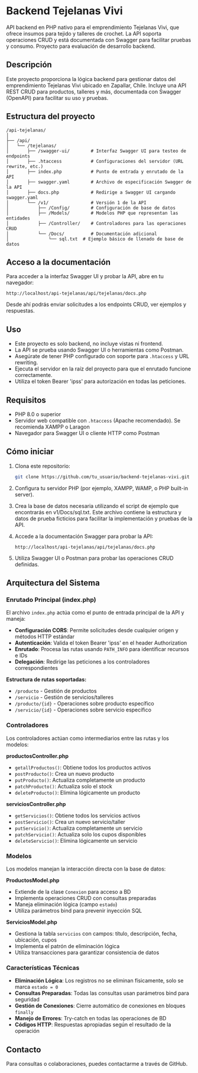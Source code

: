 # Backend Tejelanas Vivi

API backend en PHP nativo para el emprendimiento Tejelanas Vivi, que ofrece insumos para tejido y talleres de crochet. La API soporta operaciones CRUD y está documentada con Swagger para facilitar pruebas y consumo. Proyecto para evaluación de desarrollo backend.

## Descripción

Este proyecto proporciona la lógica backend para gestionar datos del emprendimiento Tejelanas Vivi ubicado en Zapallar, Chile. Incluye una API REST CRUD para productos, talleres y más, documentada con Swagger (OpenAPI) para facilitar su uso y pruebas.

## Estructura del proyecto

```
/api-tejelanas/
│
├── /api/
│   └── /tejelanas/
│       ├── /swagger-ui/        # Interfaz Swagger UI para testeo de endpoints
│       ├── .htaccess           # Configuraciones del servidor (URL rewrite, etc.)
│       ├── index.php           # Punto de entrada y enrutado de la API
│       ├── swagger.yaml        # Archivo de especificación Swagger de la API
│       ├── docs.php            # Redirige a Swagger UI cargando swagger.yaml
│       └── /v1/                # Versión 1 de la API
│           ├── /Config/        # Configuración de base de datos
│           ├── /Models/        # Modelos PHP que representan las entidades
│           ├── /Controller/    # Controladores para las operaciones CRUD
│           └── /Docs/          # Documentación adicional
│               └── sql.txt  # Ejemplo básico de llenado de base de datos
```

## Acceso a la documentación

Para acceder a la interfaz Swagger UI y probar la API, abre en tu navegador:

```
http://localhost/api-tejelanas/api/tejelanas/docs.php
```

Desde ahí podrás enviar solicitudes a los endpoints CRUD, ver ejemplos y respuestas.

## Uso

- Este proyecto es solo backend, no incluye vistas ni frontend.
- La API se prueba usando Swagger UI o herramientas como Postman.
- Asegúrate de tener PHP configurado con soporte para `.htaccess` y URL rewriting.
- Ejecuta el servidor en la raíz del proyecto para que el enrutado funcione correctamente.
- Utiliza el token Bearer 'ipss' para autorización en todas las peticiones.

## Requisitos

- PHP 8.0 o superior
- Servidor web compatible con `.htaccess` (Apache recomendado). Se recomienda XAMPP o Laragon
- Navegador para Swagger UI o cliente HTTP como Postman

## Cómo iniciar

1. Clona este repositorio:
   ```bash
   git clone https://github.com/tu_usuario/backend-tejelanas-vivi.git
   ```

2. Configura tu servidor PHP (por ejemplo, XAMPP, WAMP, o PHP built-in server).
3. Crea la base de datos necesaria utilizando el script de ejemplo que encontrarás en v1/Docs/sql.txt. Este archivo contiene la estructura y datos de prueba ficticios para facilitar la implementación y pruebas de la API.

4. Accede a la documentación Swagger para probar la API:
   ```
   http://localhost/api-tejelanas/api/tejelanas/docs.php
   ```

5. Utiliza Swagger UI o Postman para probar las operaciones CRUD definidas.

## Arquitectura del Sistema

### Enrutado Principal (index.php)

El archivo `index.php` actúa como el punto de entrada principal de la API y maneja:

- **Configuración CORS**: Permite solicitudes desde cualquier origen y métodos HTTP estándar
- **Autenticación**: Valida el token Bearer 'ipss' en el header Authorization
- **Enrutado**: Procesa las rutas usando `PATH_INFO` para identificar recursos e IDs
- **Delegación**: Redirige las peticiones a los controladores correspondientes

**Estructura de rutas soportadas:**
- `/producto` - Gestión de productos
- `/servicio` - Gestión de servicios/talleres
- `/producto/{id}` - Operaciones sobre producto específico
- `/servicio/{id}` - Operaciones sobre servicio específico

### Controladores

Los controladores actúan como intermediarios entre las rutas y los modelos:

**productosController.php**
- `getallProductos()`: Obtiene todos los productos activos
- `postProducto()`: Crea un nuevo producto
- `putProducto()`: Actualiza completamente un producto
- `patchProducto()`: Actualiza solo el stock
- `deleteProducto()`: Elimina lógicamente un producto

**serviciosController.php**
- `getServicios()`: Obtiene todos los servicios activos
- `postServicio()`: Crea un nuevo servicio/taller
- `putServicio()`: Actualiza completamente un servicio
- `patchServicio()`: Actualiza solo los cupos disponibles
- `deleteServicio()`: Elimina lógicamente un servicio

### Modelos

Los modelos manejan la interacción directa con la base de datos:

**ProductosModel.php**
- Extiende de la clase `Conexion` para acceso a BD
- Implementa operaciones CRUD con consultas preparadas
- Maneja eliminación lógica (campo `estado`)
- Utiliza parámetros bind para prevenir inyección SQL

**ServiciosModel.php**
- Gestiona la tabla `servicios` con campos: título, descripción, fecha, ubicación, cupos
- Implementa el patrón de eliminación lógica
- Utiliza transacciones para garantizar consistencia de datos

### Características Técnicas

- **Eliminación Lógica**: Los registros no se eliminan físicamente, solo se marca `estado = 0`
- **Consultas Preparadas**: Todas las consultas usan parámetros bind para seguridad
- **Gestión de Conexiones**: Cierre automático de conexiones en bloques `finally`
- **Manejo de Errores**: Try-catch en todas las operaciones de BD
- **Códigos HTTP**: Respuestas apropiadas según el resultado de la operación

## Contacto

Para consultas o colaboraciones, puedes contactarme a través de GitHub.
